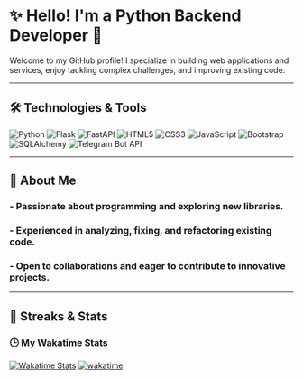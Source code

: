 # ✨ Hello! I'm a Python Backend Developer 👋

Welcome to my GitHub profile! I specialize in building web applications and services, enjoy tackling complex challenges, and improving existing code.

---

## 🛠️ Technologies & Tools

![Python](https://img.shields.io/badge/Python-3776AB?style=for-the-badge&logo=python&logoColor=white)
![Flask](https://img.shields.io/badge/Flask-000000?style=for-the-badge&logo=flask&logoColor=white)
![FastAPI](https://img.shields.io/badge/FastAPI-009688?style=for-the-badge&logo=fastapi&logoColor=white)
![HTML5](https://img.shields.io/badge/HTML5-E34F26?style=for-the-badge&logo=html5&logoColor=white)
![CSS3](https://img.shields.io/badge/CSS3-1572B6?style=for-the-badge&logo=css3&logoColor=white)
![JavaScript](https://img.shields.io/badge/JavaScript-F7DF1E?style=for-the-badge&logo=javascript&logoColor=black)
![Bootstrap](https://img.shields.io/badge/Bootstrap-563D7C?style=for-the-badge&logo=bootstrap&logoColor=white)
![SQLAlchemy](https://img.shields.io/badge/SQLAlchemy-000000?style=for-the-badge&logo=sqlite&logoColor=white)
![Telegram Bot API](https://img.shields.io/badge/Telegram%20API-26A5E4?style=for-the-badge&logo=telegram&logoColor=white)

---

## 🎯 About Me

### - Passionate about programming and exploring new libraries.
### - Experienced in analyzing, fixing, and refactoring existing code.
### - Open to collaborations and eager to contribute to innovative projects.

---

## 🌟 Streaks & Stats

### 🕒 My Wakatime Stats
[![Wakatime Stats](https://github-readme-stats.vercel.app/api/wakatime?username=@warah)](https://wakatime.com/@warah)
[![wakatime](https://wakatime.com/badge/user/0db6aeeb-819d-403e-9bcc-21035f8889ce.svg)](https://wakatime.com/@0db6aeeb-819d-403e-9bcc-21035f8889ce)
